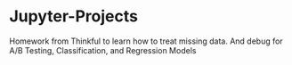 # Jupyter-Projects
Homework from Thinkful to learn how to treat missing data. 
And debug for A/B Testing, Classification, and Regression Models
